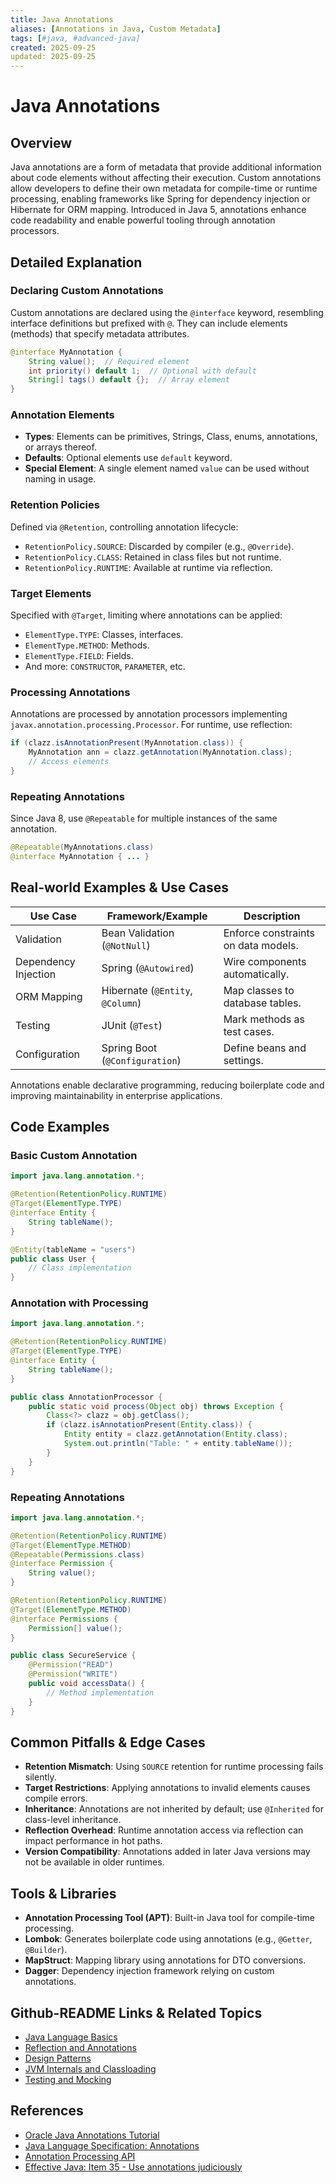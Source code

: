 ```yaml
---
title: Java Annotations
aliases: [Annotations in Java, Custom Metadata]
tags: [#java, #advanced-java]
created: 2025-09-25
updated: 2025-09-25
---
```


# Java Annotations

## Overview

Java annotations are a form of metadata that provide additional information about code elements without affecting their execution. Custom annotations allow developers to define their own metadata for compile-time or runtime processing, enabling frameworks like Spring for dependency injection or Hibernate for ORM mapping. Introduced in Java 5, annotations enhance code readability and enable powerful tooling through annotation processors.

## Detailed Explanation

### Declaring Custom Annotations

Custom annotations are declared using the `@interface` keyword, resembling interface definitions but prefixed with `@`. They can include elements (methods) that specify metadata attributes.

```java
@interface MyAnnotation {
    String value();  // Required element
    int priority() default 1;  // Optional with default
    String[] tags() default {};  // Array element
}
```

### Annotation Elements

- **Types**: Elements can be primitives, Strings, Class, enums, annotations, or arrays thereof.
- **Defaults**: Optional elements use `default` keyword.
- **Special Element**: A single element named `value` can be used without naming in usage.

### Retention Policies

Defined via `@Retention`, controlling annotation lifecycle:

- `RetentionPolicy.SOURCE`: Discarded by compiler (e.g., `@Override`).
- `RetentionPolicy.CLASS`: Retained in class files but not runtime.
- `RetentionPolicy.RUNTIME`: Available at runtime via reflection.

### Target Elements

Specified with `@Target`, limiting where annotations can be applied:

- `ElementType.TYPE`: Classes, interfaces.
- `ElementType.METHOD`: Methods.
- `ElementType.FIELD`: Fields.
- And more: `CONSTRUCTOR`, `PARAMETER`, etc.

### Processing Annotations

Annotations are processed by annotation processors implementing `javax.annotation.processing.Processor`. For runtime, use reflection:

```java
if (clazz.isAnnotationPresent(MyAnnotation.class)) {
    MyAnnotation ann = clazz.getAnnotation(MyAnnotation.class);
    // Access elements
}
```

### Repeating Annotations

Since Java 8, use `@Repeatable` for multiple instances of the same annotation.

```java
@Repeatable(MyAnnotations.class)
@interface MyAnnotation { ... }
```

## Real-world Examples & Use Cases

| Use Case | Framework/Example | Description |
|----------|-------------------|-------------|
| Validation | Bean Validation (`@NotNull`) | Enforce constraints on data models. |
| Dependency Injection | Spring (`@Autowired`) | Wire components automatically. |
| ORM Mapping | Hibernate (`@Entity`, `@Column`) | Map classes to database tables. |
| Testing | JUnit (`@Test`) | Mark methods as test cases. |
| Configuration | Spring Boot (`@Configuration`) | Define beans and settings. |

Annotations enable declarative programming, reducing boilerplate code and improving maintainability in enterprise applications.

## Code Examples

### Basic Custom Annotation

```java
import java.lang.annotation.*;

@Retention(RetentionPolicy.RUNTIME)
@Target(ElementType.TYPE)
@interface Entity {
    String tableName();
}

@Entity(tableName = "users")
public class User {
    // Class implementation
}
```

### Annotation with Processing

```java
import java.lang.annotation.*;

@Retention(RetentionPolicy.RUNTIME)
@Target(ElementType.TYPE)
@interface Entity {
    String tableName();
}

public class AnnotationProcessor {
    public static void process(Object obj) throws Exception {
        Class<?> clazz = obj.getClass();
        if (clazz.isAnnotationPresent(Entity.class)) {
            Entity entity = clazz.getAnnotation(Entity.class);
            System.out.println("Table: " + entity.tableName());
        }
    }
}
```

### Repeating Annotations

```java
import java.lang.annotation.*;

@Retention(RetentionPolicy.RUNTIME)
@Target(ElementType.METHOD)
@Repeatable(Permissions.class)
@interface Permission {
    String value();
}

@Retention(RetentionPolicy.RUNTIME)
@Target(ElementType.METHOD)
@interface Permissions {
    Permission[] value();
}

public class SecureService {
    @Permission("READ")
    @Permission("WRITE")
    public void accessData() {
        // Method implementation
    }
}
```

## Common Pitfalls & Edge Cases

- **Retention Mismatch**: Using `SOURCE` retention for runtime processing fails silently.
- **Target Restrictions**: Applying annotations to invalid elements causes compile errors.
- **Inheritance**: Annotations are not inherited by default; use `@Inherited` for class-level inheritance.
- **Reflection Overhead**: Runtime annotation access via reflection can impact performance in hot paths.
- **Version Compatibility**: Annotations added in later Java versions may not be available in older runtimes.

## Tools & Libraries

- **Annotation Processing Tool (APT)**: Built-in Java tool for compile-time processing.
- **Lombok**: Generates boilerplate code using annotations (e.g., `@Getter`, `@Builder`).
- **MapStruct**: Mapping library using annotations for DTO conversions.
- **Dagger**: Dependency injection framework relying on custom annotations.

## Github-README Links & Related Topics

- [Java Language Basics](../java-language-basics/README.md)
- [Reflection and Annotations](../reflection-and-annotations/README.md)
- [Design Patterns](../design-patterns/README.md)
- [JVM Internals and Classloading](../jvm-internals-and-classloading/README.md)
- [Testing and Mocking](../testing-and-mocking-junit-mockito/README.md)

## References

- [Oracle Java Annotations Tutorial](https://docs.oracle.com/javase/tutorial/java/annotations/)
- [Java Language Specification: Annotations](https://docs.oracle.com/javase/specs/jls/se21/html/jls-9.html)
- [Annotation Processing API](https://docs.oracle.com/javase/8/docs/api/javax/annotation/processing/package-summary.html)
- [Effective Java: Item 35 - Use annotations judiciously](https://www.amazon.com/Effective-Java-Joshua-Bloch/dp/0134685997)